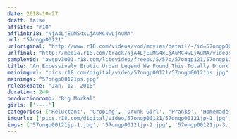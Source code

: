 ```yaml
---
date: 2018-10-27
draft: false
affsite: "r18"
afflinkr18: "NjA4LjEuMS4xLjAuMC4wLjAuMA"
url: "57ongp00121"
urloriginal: "http://www.r18.com/videos/vod/movies/detail/-/id=57ongp00121"
urlfinal: "http://media.r18.com/track/NjA4LjEuMS4xLjAuMC4wLjAuMA/videos/vod/movies/detail/-/id=57ongp00121"
samplevid: "awspv3001.r18.com/litevideo/freepv/5/57o/57ongp121/57ongp121_dmb_w.mp4"
title: "An Excessively Erotic Urban Legend We Found This Totally Drunk Pussy And Fucked Her Brains Out 18 Girls/4 Hours"
mainimgurl: "pics.r18.com/digital/video/57ongp00121/57ongp00121ps.jpg"
mainimgs: "57ongp00121ps.jpg"
releasedate: "Jan. 12, 2018"
duration: 240
productioncomp: "Big Morkal"
girls: ['----']
categories: ['Reluctant', 'Groping', 'Drunk Girl', 'Pranks', 'Homemade', 'Over 4 Hours', 'Hi-Def']
imgurls: ['pics.r18.com/digital/video/57ongp00121/57ongp00121jp-1.jpg', 'pics.r18.com/digital/video/57ongp00121/57ongp00121jp-2.jpg', 'pics.r18.com/digital/video/57ongp00121/57ongp00121jp-3.jpg', 'pics.r18.com/digital/video/57ongp00121/57ongp00121jp-4.jpg', 'pics.r18.com/digital/video/57ongp00121/57ongp00121jp-5.jpg', 'pics.r18.com/digital/video/57ongp00121/57ongp00121jp-6.jpg', 'pics.r18.com/digital/video/57ongp00121/57ongp00121jp-7.jpg', 'pics.r18.com/digital/video/57ongp00121/57ongp00121jp-8.jpg', 'pics.r18.com/digital/video/57ongp00121/57ongp00121jp-9.jpg', 'pics.r18.com/digital/video/57ongp00121/57ongp00121jp-10.jpg', 'pics.r18.com/digital/video/57ongp00121/57ongp00121jp-11.jpg', 'pics.r18.com/digital/video/57ongp00121/57ongp00121jp-12.jpg', 'pics.r18.com/digital/video/57ongp00121/57ongp00121jp-13.jpg', 'pics.r18.com/digital/video/57ongp00121/57ongp00121jp-14.jpg', 'pics.r18.com/digital/video/57ongp00121/57ongp00121jp-15.jpg', 'pics.r18.com/digital/video/57ongp00121/57ongp00121jp-16.jpg', 'pics.r18.com/digital/video/57ongp00121/57ongp00121jp-17.jpg', 'pics.r18.com/digital/video/57ongp00121/57ongp00121jp-18.jpg', 'pics.r18.com/digital/video/57ongp00121/57ongp00121jp-19.jpg', 'pics.r18.com/digital/video/57ongp00121/57ongp00121jp-20.jpg']
imgs: ['57ongp00121jp-1.jpg', '57ongp00121jp-2.jpg', '57ongp00121jp-3.jpg', '57ongp00121jp-4.jpg', '57ongp00121jp-5.jpg', '57ongp00121jp-6.jpg', '57ongp00121jp-7.jpg', '57ongp00121jp-8.jpg', '57ongp00121jp-9.jpg', '57ongp00121jp-10.jpg', '57ongp00121jp-11.jpg', '57ongp00121jp-12.jpg', '57ongp00121jp-13.jpg', '57ongp00121jp-14.jpg', '57ongp00121jp-15.jpg', '57ongp00121jp-16.jpg', '57ongp00121jp-17.jpg', '57ongp00121jp-18.jpg', '57ongp00121jp-19.jpg', '57ongp00121jp-20.jpg']
---
```

